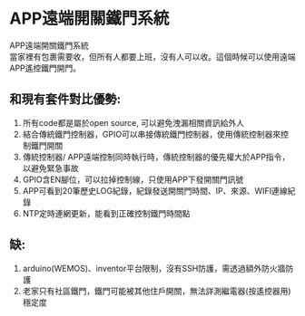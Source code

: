 # APP遠端開關鐵門系統
APP遠端開關鐵門系統  
  當家裡有包裹需要收，但所有人都要上班，沒有人可以收。這個時候可以使用遠端APP遙控鐵門開門。

## 和現有套件對比優勢:  
1. 所有code都是屬於open source, 可以避免洩漏相關資訊給外人  
2. 結合傳統鐵門控制器，GPIO可以串接傳統鐵門控制器，使用傳統控制器來控制鐵門開關
3. 傳統控制器/ APP遠端控制同時執行時，傳統控制器的優先權大於APP指令，以避免緊急事故  
4. GPIO含EN腳位，可以拉掉控制線，只使用APP下發開關門訊號  
5. APP可看到20筆歷史LOG紀錄，紀錄發送開關門時間、IP、來源、WIFI連線紀錄
6. NTP定時連網更新，能看到正確控制鐵門時間點

## 缺:  
1. arduino(WEMOS)、inventor平台限制，沒有SSH防護，需透過額外防火牆防護  
2. 老家只有社區鐵門，鐵門可能被其他住戶開關，無法詳測繼電器(按遙控器用)穩定度  
